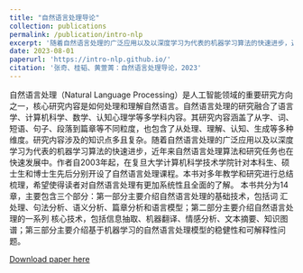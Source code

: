 ```yaml
---
title: "自然语言处理导论"
collection: publications
permalink: /publication/intro-nlp
excerpt: '随着自然语言处理的广泛应用以及以深度学习为代表的机器学习算法的快速进步，近年来自然语言处理算法和研究任务也在快速发展中。作者自2003年起，在复旦大学计算机科学技术学院针对本科生、硕士生和博士生先后分别开设了自然语言处理课程。本书对多年教学和研究进行总结梳理，希望使得读者对自然语言处理有更加系统性且全面的了解。'
date: 2023-08-01
paperurl: 'https://intro-nlp.github.io/'
citation: '张奇、桂韬、黄萱菁：自然语言处理导论，2023'
---
```

自然语言处理（Natural Language Processing）是人工智能领域的重要研究方向之一，核心研究内容是如何处理和理解自然语言。自然语言处理的研究融合了语言学、计算机科学、数学、认知心理学等多学科内容。其研究内容涵盖了从字、词、短语、句子、段落到篇章等不同粒度，也包含了从处理、理解、认知、生成等多种维度。研究内容涉及的知识点多且复杂。随着自然语言处理的广泛应用以及以深度学习为代表的机器学习算法的快速进步，近年来自然语言处理算法和研究任务也在快速发展中。作者自2003年起，在复旦大学计算机科学技术学院针对本科生、硕士生和博士生先后分别开设了自然语言处理课程。本书对多年教学和研究进行总结梳理，希望使得读者对自然语言处理有更加系统性且全面的了解。
本书共分为14章，主要包含三个部分：第一部分主要介绍自然语言处理的基础技术，包括词 汇处理、句法分析、语义分析、篇章分析和语言模型；第二部分主要介绍自然语言处理的一系列 核心技术，包括信息抽取、机器翻译、情感分析、文本摘要、知识图谱；第三部分主要介绍基于机器学习的自然语言处理模型的稳健性和可解释性问题。

[Download paper here](https://intro-nlp.github.io/)
